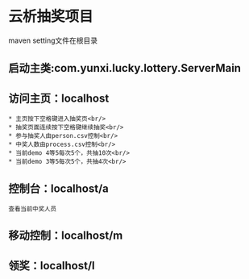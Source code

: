 # 云析抽奖项目<br/>
maven setting文件在根目录<br/>
## 启动主类:com.yunxi.lucky.lottery.ServerMain<br/>
## 访问主页：localhost<br/>
    * 主页按下空格键进入抽奖页<br/>
    * 抽奖页面连续按下空格键继续抽奖<br/>
    * 参与抽奖人由person.csv控制<br/>
    * 中奖人数由process.csv控制<br/>
    * 当前demo 4等5每次5个，共抽10次<br/>
    * 当前demo 3等5每次5个，共抽4次<br/>
## 控制台：localhost/a<br/>
    查看当前中奖人员
## 移动控制：localhost/m<br/>
## 领奖：localhost/l<br/>
